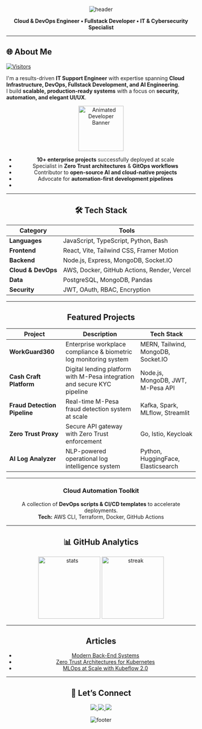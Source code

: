<!-- Header Banner -->
<p align="center">
  <img src="https://capsule-render.vercel.app/api?type=waving&color=gradient&height=180&section=header&text=Davis%20Wabwile&fontSize=48&fontAlignY=35&animation=fadeIn&fontColor=fff" alt="header" />
</p>

<p align="center">
  <b style="color:var(--color-accent-fg);">Cloud & DevOps Engineer • Fullstack Developer • IT & Cybersecurity Specialist</b>
</p>

---

## 🌐 About Me
[![Visitors](https://komarev.com/ghpvc/?username=Alphadavethedon&label=Profile%20Views&color=0e75b6&style=flat)](https://github.com/Alphadavethedon)

I'm a results-driven **IT Support Engineer** with expertise spanning **Cloud Infrastructure, DevOps, Fullstack Development, and AI Engineering**.  
I build **scalable, production-ready systems** with a focus on **security, automation, and elegant UI/UX**.  

<div align="center">
  <img src="https://media.giphy.com/media/M9gbBd9nbDrOTu1Mqx/giphy.gif" width="120" alt="Animated Developer Banner"/>
  
- **10+ enterprise projects** successfully deployed at scale  
- Specialist in **Zero Trust architectures** & **GitOps workflows**  
- Contributor to **open-source AI and cloud-native projects**  
- Advocate for **automation-first development pipelines**
- 
---

## 🛠 Tech Stack
| Category | Tools |
|----------|-------|
| **Languages** | JavaScript, TypeScript, Python, Bash |
| **Frontend** | React, Vite, Tailwind CSS, Framer Motion |
| **Backend** | Node.js, Express, MongoDB, Socket.IO |
| **Cloud & DevOps** | AWS, Docker, GitHub Actions, Render, Vercel |
| **Data** | PostgreSQL, MongoDB, Pandas |
| **Security** | JWT, OAuth, RBAC, Encryption |

---

## Featured Projects
| Project | Description | Tech Stack |
|---------|-------------|------------|
| **WorkGuard360** | Enterprise workplace compliance & biometric log monitoring system | MERN, Tailwind, MongoDB, Socket.IO |
| **Cash Craft Platform** | Digital lending platform with M-Pesa integration and secure KYC pipeline | Node.js, MongoDB, JWT, M-Pesa API |
| **Fraud Detection Pipeline** | Real-time M-Pesa fraud detection system at scale | Kafka, Spark, MLflow, Streamlit |
| **Zero Trust Proxy** | Secure API gateway with Zero Trust enforcement | Go, Istio, Keycloak |
| **AI Log Analyzer** | NLP-powered operational log intelligence system | Python, HuggingFace, Elasticsearch |

---

### **Cloud Automation Toolkit**
A collection of **DevOps scripts & CI/CD templates** to accelerate deployments.  
**Tech:** AWS CLI, Terraform, Docker, GitHub Actions  

---

## 📊 GitHub Analytics
<p align="center">
  <img src="https://github-readme-stats.vercel.app/api?username=Alphadavethedon&show_icons=true&theme=transparent&hide_border=true" alt="stats" height="165"/>
  <img src="https://streak-stats.demolab.com?user=Alphadavethedon&theme=transparent&hide_border=true" alt="streak" height="165"/>
</p>

---
## Articles
- [Modern Back-End Systems](https://medium.com/@davewabwile/mastering-modern-backend-systems-a-practical-guide-to-apis-architecture-and-scalability-02f6501f7792)  
- [Zero Trust Architectures for Kubernetes](https://medium.com/@davewabwile)  
- [MLOps at Scale with Kubeflow 2.0](https://medium.com/@davewabwile)  

---
## 🤝 Let’s Connect
<p align="center">
  <a href="https://www.linkedin.com/in/davis-wabwile/" target="_blank">
    <img src="https://img.shields.io/badge/LinkedIn-0077B5?style=for-the-badge&logo=linkedin&logoColor=white"/>
  </a>
  <a href="mailto:daviswabwile@gmail.com" target="_blank">
    <img src="https://img.shields.io/badge/Email-D14836?style=for-the-badge&logo=gmail&logoColor=white"/>
  </a>
  <a href="https://davisportfolio.vercel.app" target="_blank">
    <img src="https://img.shields.io/badge/Portfolio-000000?style=for-the-badge&logo=About.me&logoColor=white"/>
  </a>
</p>

<!-- Footer Banner -->
<p align="center">
  <img src="https://capsule-render.vercel.app/api?type=waving&color=gradient&height=120&section=footer" alt="footer" />
</p>
